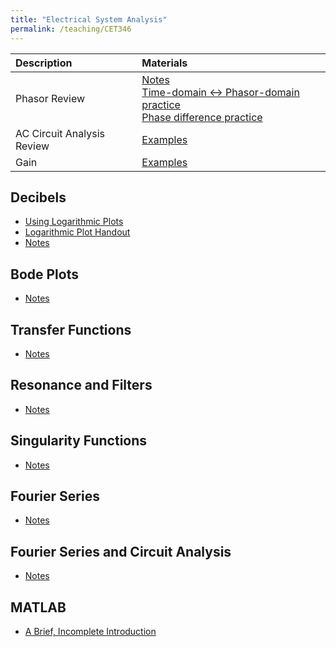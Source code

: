 ```yaml
---
title: "Electrical System Analysis"
permalink: /teaching/CET346
---
```


| Description                       | Materials                                        | 
| :--------------------             | :-----------------------                         |
| Phasor Review       | [Notes](/files/BookPages_Chapter03.pdf)<br>[Time-domain <-> Phasor-domain practice](/files/CET346TimeToPhasor.m)<br>[Phase difference practice](/files/CET346PhaseDifference.m) |
| AC Circuit Analysis Review       | [Examples](/files/BookPages_Chapter04.pdf) |
| Gain       | [Examples](/files/BookPages_Chapter06.pdf) |


## Decibels
* [Using Logarithmic Plots](/files/CET346LogScaleSlides.pdf)
* [Logarithmic Plot Handout](/files/LogScaleHandout.pdf)
* [Notes](/files/BookPages_Chapter08.pdf)

## Bode Plots
* [Notes](/files/BookPages_Chapter09.pdf)

## Transfer Functions
* [Notes](/files/BookPages_Chapter10.pdf)

## Resonance and Filters
* [Notes](/files/BookPages_Chapter11.pdf)

## Singularity Functions
* [Notes](/files/BookPages_Chapter12.pdf)

## Fourier Series
* [Notes](/files/BookPages_Chapter13.pdf)

## Fourier Series and Circuit Analysis
* [Notes](/files/BookPages_Chapter14.pdf)

## MATLAB
* [A Brief, Incomplete Introduction](/files/BookPages_Chapter02.pdf)
